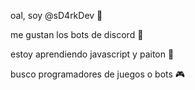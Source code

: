 oal, soy @sD4rkDev 👋

me gustan los bots de discord 🤖

estoy aprendiendo javascript y paiton 🐍

busco programadores de juegos o bots 🎮

<!---
sD4rkDev/sD4rkDev is a ✨ special ✨ repository because its `README.md` (this file) appears on your GitHub profile.
You can click the Preview link to take a look at your changes.
--->
